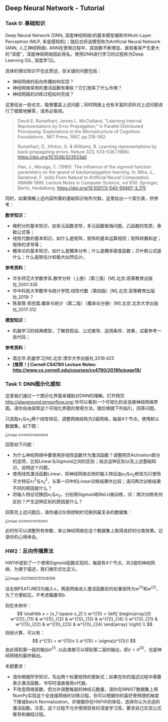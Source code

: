 ## Deep Neural Network - Tutorial

### Task 0: 基础知识

Deep Neural Network (DNN, 深度神经网络)的基本模型被称作Multi-Layer Perceptron (MLP, 多层感知机)；随后也将该模型称为Artificial Neural Network (ANN, 人工神经网络). ANN在使用过程中，其层数不断增加，直观看来产生更大的“深度”，深度神经网络因此得名。使用DNN进行学习的过程称为Deep Learning (DL, 深度学习)。

具体的理论知识不在此赘述，但关键的问题包括：

- 神经网络的前向传播如何实现？ 
- 神经网络常用的激活函数有哪些？它们发挥了什么作用？
- 神经网路的训练过程如何完成？

这里给出一些论文，能够覆盖上述问题；同时网络上也有丰富的资料对上述问题进行了细致地解答，请务必查阅。

> David E. Rumelhart; James L. McClelland, "Learning Internal Representations by Error Propagation," in Parallel Distributed Processing: Explorations in the Microstructure of Cognition: Foundations , MIT Press, 1987, pp.318-362.
>
> Rumelhart, D., Hinton, G. & Williams, R. Learning representations by back-propagating errors. *Nature* 323, 533–536 (1986). https://doi.org/10.1038/323533a0
>
> Han, J., Moraga, C. (1995). The influence of the sigmoid function parameters on the speed of backpropagation learning. In: Mira, J., Sandoval, F. (eds) From Natural to Artificial Neural Computation. IWANN 1995. Lecture Notes in Computer Science, vol 930. Springer, Berlin, Heidelberg. https://doi.org/10.1007/3-540-59497-3_175

同时，如果理解上述内容所需的基础知识有所欠缺，这里给出一个索引表，供参考：

**数学知识：**

- 微积分的基本知识，如多元函数求导，多元函数极值问题，凸函数的性质，泰勒公式等；
- 线性代数的基本知识，如什么是矩阵，矩阵的基本运算规则；矩阵转置和逆；矩阵的求导等；
- 概率论的基本知识，如什么是概率分布；什么是概率密度函数；贝叶斯公式是什么；什么是矩估计和极大似然估计。

 **参考资料：**

- 华东师范大学数学系.数学分析（上册）（第三版）[M].北京:高等教育出版社,2001:335
- 华中科技大学数学与统计学院.线性代数（第四版）[M].北京:高等教育出版社,2019:？
- 陈家鼎 郑忠国.概率与统计（第二版）（概率论分册）[M].北京.北京大学出版社,2017:312

**模型知识：**

- 机器学习的经典模型，了解其假设、公式推导、适用条件、效果，试着参考一些代码；

**参考资料：**

- 周志华.机器学习[M].北京:清华大学出版社,2016:425
- **[推荐！] Cornell CS4780 Lecture Notes: http://www.cs.cornell.edu/courses/cs4780/2018fa/page18/**

### Task 1: DNN图示化感知

这里我们通过一个图示化界面来辅助对DNN的理解。打开网页 http://playground.tensorflow.org/ 你可以看到一个可视化的全连接神经网络界面。请你自由探索这个可视化界面的使用方法，随后根据下列指引，回答问题。

只选取$x_1$与$x_2$两个线性特征，调整网络结构为2层网络，每层4个节点。使用默认数据集，如下图：

<img src="../image-20210602144825849.png" alt="image-20210602144825849" style="zoom:67%;" />

回答如下问题：

- 为什么神经网络中要使用非线性函数作为激活函数？调整网页Activation部分的选项，比较Linear与Sigmoid之间的区别；结合这种区别以及上述基础知识，说明这个问题。
- 使用线性激活函数Linear，将神经网络左侧的输入特征由$x_1$与$x_2$修改为只使用平方特征$x_1^2$与$x_2^2$，与第一问中的Linear训练结果作比较；请问两次训练结果不同的原因是什么？
- 将输入特征切换回$x_1$与$x_2$，分别用Sigmoid和ReLU做训练，问：两次训练有何区别？产生这种区别的原因是什么？

回答完上述问题后，请你通过左侧控制栏切换到最复杂的数据集：

<img src="DNN Tutorial.assets/image-20210602145552942.png" alt="image-20210602145552942" style="zoom:67%;" />

此时你可以调整所有参数，来让神经网络在这个数据集上取得良好的分类效果。记录你的心得体会。

### HW2：反向传播算法

HW1中提到了一个使用Sigmoid函数实现的，每层有4个节点，共2层的神经网络，为便于描述，我们做形式化定义。

<img src="DNN Tutorial.assets/image-20210602151208356-1622623602831.png" alt="image-20210602151208356" style="zoom:80%;" />

设左侧FEATURES为输入$\mathbb x$，两层网络进入激活函数前的权重矩阵为$w^{(1)}$和$w^{(2)}$，为了方便起见，不考虑偏置项$b$.

则在本例中：
$$
\mathbb x = [x_1 \space x_2] \\
w^{(1)} =
\left[
\begin{array}{l}
	w^{(1)}_{11} & w^{(1)}_{12} & w^{(1)}_{13} & w^{(1)}_{14} \\
	w^{(1)}_{21} & w^{(1)}_{22} & w^{(1)}_{23} & w^{(1)}_{24}
\end{array}
\right] \\
$$
则经计算，可以有：
$$
z^{(1)} = w^{(1)}x \\
a^{(1)} = \sigma(z^{(1)})
$$
由此得到第一层的输出$a^{(1)}$. 以此类推可以得到第二层的输出，即$y = a^{(2)}$，也是神经网络的最终输出。

本题要求：

- 请你根据所学知识，写出两个权重矩阵的更新式；如果在你的描述过程中需要表示激活函数，书写时请直接用$\sigma$代替。
- 不改变网络层数，但允许调整每层的神经元数量，请你在MNIST数据集上用NumPy实现这个全连接网络的训练过程。你可以根据你的喜好使用随机梯度下降或Batch Normalization，并根据你在HW1中的体验，选择你认为合适的激活函数。注意，这个过程不允许使用现有的深度学习库，要求自己实现公式推导和编程过程。

